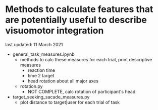 # Methods to calculate features that are potentially useful to describe visuomotor integration
last updated: 11 March 2021

- general_task_measures.ipynb
  - methods to calc these measures for each trial, print descriptive measures
    - reaction time
    - time 2 target
    - head rotation about all major axes 
  - rotation.py
    - NOT COMPLETE, calc rotation of participant's head
- target_seeking_sacade_measures.py
  - plot distance to target|user for each trial of task 